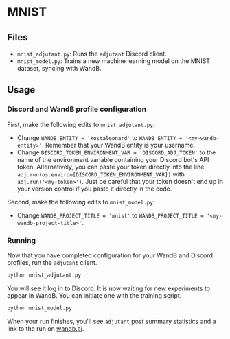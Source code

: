 # MNIST

## Files

* `mnist_adjutant.py`: Runs the `adjutant` Discord client.
* `mnist_model.py`: Trains a new machine learning model on the MNIST dataset, syncing with WandB.

## Usage

### Discord and WandB profile configuration

First, make the following edits to `mnist_adjutant.py`:

* Change `WANDB_ENTITY = 'kostaleonard'` to `WANDB_ENTITY = '<my-wandb-entity>'`. Remember that your WandB entity is your username.
* Change `DISCORD_TOKEN_ENVIRONMENT_VAR = 'DISCORD_ADJ_TOKEN'` to the name of the environment variable containing your Discord bot's API token. Alternatively, you can paste your token directly into the line `adj.run(os.environ[DISCORD_TOKEN_ENVIRONMENT_VAR])` with `adj.run('<my-token>')`. Just be careful that your token doesn't end up in your version control if you paste it directly in the code.

Second, make the following edits to `mnist_model.py`:

* Change `WANDB_PROJECT_TITLE = 'mnist'` to `WANDB_PROJECT_TITLE = '<my-wandb-project-title>'`.

### Running

Now that you have completed configuration for your WandB and Discord profiles, run the `adjutant` client.

```bash
python mnist_adjutant.py
```

You will see it log in to Discord. It is now waiting for new experiments to appear in WandB. You can initiate one with the training script.

```bash
python mnist_model.py
```

When your run finishes, you'll see `adjutant` post summary statistics and a link to the run on [wandb.ai](wandb.ai).
